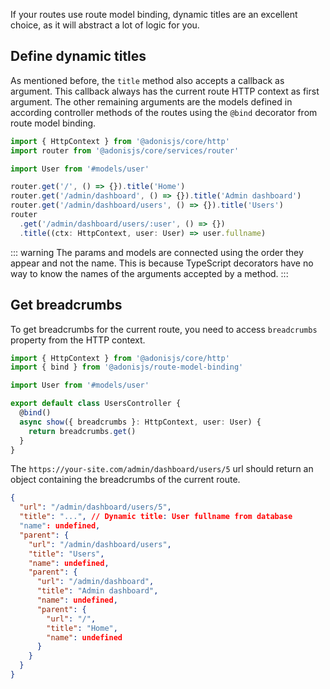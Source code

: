 If your routes use route model binding, dynamic titles are an excellent choice, as it will abstract a lot of logic for you.

## Define dynamic titles

As mentioned before, the `title` method also accepts a callback as argument. This callback always has the current route HTTP context as first argument. The other remaining arguments are the models defined in according controller methods of the routes using the `@bind` decorator from route model binding.

```typescript
import { HttpContext } from '@adonisjs/core/http'
import router from '@adonisjs/core/services/router'

import User from '#models/user'

router.get('/', () => {}).title('Home')
router.get('/admin/dashboard', () => {}).title('Admin dashboard')
router.get('/admin/dashboard/users', () => {}).title('Users')
router
  .get('/admin/dashboard/users/:user', () => {})
  .title((ctx: HttpContext, user: User) => user.fullname)
```

::: warning
The params and models are connected using the order they appear and not the name. This is because TypeScript decorators have no way to know the names of the arguments accepted by a method.
:::

## Get breadcrumbs

To get breadcrumbs for the current route, you need to access `breadcrumbs` property from the HTTP context.

```typescript
import { HttpContext } from '@adonisjs/core/http'
import { bind } from '@adonisjs/route-model-binding'

import User from '#models/user'

export default class UsersController {
  @bind()
  async show({ breadcrumbs }: HttpContext, user: User) {
    return breadcrumbs.get()
  }
}
```

The `https://your-site.com/admin/dashboard/users/5` url should return an object containing the breadcrumbs of the current route.

```json
{
  "url": "/admin/dashboard/users/5",
  "title": "...", // Dynamic title: User fullname from database
  "name": undefined,
  "parent": {
    "url": "/admin/dashboard/users",
    "title": "Users",
    "name": undefined,
    "parent": {
      "url": "/admin/dashboard",
      "title": "Admin dashboard",
      "name": undefined,
      "parent": {
        "url": "/",
        "title": "Home",
        "name": undefined
      }
    }
  }
}
```
